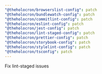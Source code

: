 ```yaml
---
"@theholocron/browserslist-config": patch
"@theholocron/bundlewatch-config": patch
"@theholocron/commitlint-config": patch
"@theholocron/eslint-config": patch
"@theholocron/jest-config": patch
"@theholocron/lint-staged-config": patch
"@theholocron/prettier-config": patch
"@theholocron/storybook-config": patch
"@theholocron/stylelint-config": patch
"@theholocron/tsconfig": patch
---
```


Fix lint-staged issues

